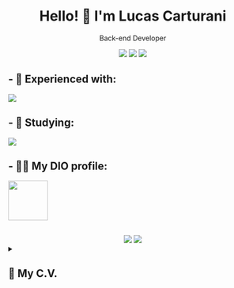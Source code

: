 <h1 align='center'>Hello! 👋 I'm Lucas Carturani</h1>
<p align='center'>Back-end Developer</p>

<p align='center'>
  <a href="https://www.linkedin.com/in/lucas-carturani/" target="_blank"><img src="https://img.shields.io/badge/-LinkedIn-%230077B5?style=for-the-badge&logo=linkedin&logoColor=white" target="_blank"></a>
  <a href="https://instagram.com/lucascarturani" target="_blank"><img src="https://img.shields.io/badge/-Instagram-%23E4405F?style=for-the-badge&logo=instagram&logoColor=white" target="_blank"></a>
  <a href = "mailto:lucascarturani@gmail.com"><img src="https://img.shields.io/badge/Gmail-D14836?style=for-the-badge&logo=gmail&logoColor=white" target="_blank"></a>
</p>

## - 🔭 Experienced with:
<div>
  <img src = "https://skillicons.dev/icons?i=cs,dotnet,visualstudio,vscode,git,postgres,mysql&perline=10")>
</div>


## - 🌱 Studying:
<div>
<!--img align="center" alt="C#" height="40" width="50" src="https://raw.githubusercontent.com/devicons/devicon/master/icons/csharp/csharp-original.svg"-->
  <img src = "https://skillicons.dev/icons?i=python,cs,dotnet&perline=10")>
</div>

## - 🧑‍💻 My DIO profile:
<a href = "https://web.dio.me/users/lucascarturani"><img height='80' width = '80' src="https://user-images.githubusercontent.com/92643412/235182835-b2227098-d1ec-45a8-8c85-7000dd76ca46.png" target="_blank"></a>

##

<div align = 'center'>
<!-- <img height="180em" src="https://github-readme-stats.vercel.app/api/top-langs/?username=lukaoxp&layout=compact&langs_count=7&theme=dracula"/> -->
<a href="https://github.com/lukaoxp"><img src="https://github-readme-stats.vercel.app/api?username=lukaoxp&show_icons=true&theme=dracula&include_all_commits=true&count_private=true&rank_icon=github&hide_border=true"></a>
<a href="https://github.com/lukaoxp"><img src="https://github-readme-stats.vercel.app/api/top-langs/?username=lukaoxp&theme=dracula&hide=TeX&layout=compact&hide_border=true"></a>
</div>

<details>
  <summary>
    <h2>📃 My C.V.</h2>
  </summary>
  
## Work Experience
  🧑‍💻  Power BI Analyst\
  📆  2023 - Present\
  📍 YEESCO

  🧑‍💻  Back-end developer\
  📆  2021 - 2022\
  📍 HAVAN S.A.🗽

  🧑‍💻  Support Analyst\
  📆  2019 - 2021\
  📍 ADSOMOS Softwares

## Education
  📖Bachelor's degree in Game Design and Digital Enternainment\
  📆2012 - 2015\
  📍Univali - Campus Balneario Camboriú

  📖IT Technitian\
  📆2011 - 2013\
  📍SENAIsc - Unidade Brusque
</details>  

  
  
<!--
#### Contatos:
<a href="https://instagram.com/lucascarturani" target="_blank"><img src="https://img.shields.io/badge/-Instagram-%23E4405F?style=for-the-badge&logo=instagram&logoColor=white" target="_blank"></a>
<a href = "mailto:lucascarturani@gmail.com"><img src="https://img.shields.io/badge/Gmail-D14836?style=for-the-badge&logo=gmail&logoColor=white" target="_blank"></a>
<a href="https://www.linkedin.com/in/lucas-carturani/" target="_blank"><img src="https://img.shields.io/badge/-LinkedIn-%230077B5?style=for-the-badge&logo=linkedin&logoColor=white" target="_blank"></a>
-->
  
  
  
<!--
**Lukaoxp/Lukaoxp** is a ✨ _special_ ✨ repository because its `README.md` (this file) appears on your GitHub profile.

Here are some ideas to get you started:

- 🔭 I’m currently working on ...
- 🌱 I’m currently learning ...
- 👯 I’m looking to collaborate on ...
- 🤔 I’m looking for help with ...
- 💬 Ask me about ...
- 📫 How to reach me: ...
- 😄 Pronouns: ...
- ⚡ Fun fact: ...
-->
